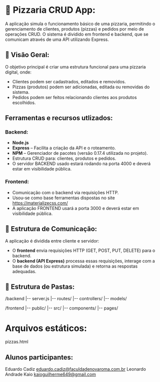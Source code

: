 # 🍕 Pizzaria CRUD App:

A aplicação simula o funcionamento básico de uma pizzaria, permitindo o gerenciamento de clientes, produtos (pizzas) e pedidos por meio de operações CRUD.
O sistema é dividido em frontend e backend, que se comunicam através de uma API utilizando Express.

## 🚀 Visão Geral:

O objetivo principal é criar uma estrutura funcional para uma pizzaria digital, onde:
- Clientes podem ser cadastrados, editados e removidos.
- Pizzas (produtos) podem ser adicionadas, editada ou removidas do sistema.
- Pedidos podem ser feitos relacionando clientes aos produtos escolhidos.

## Ferramentas e recursos utlizados:

### Backend:
- **Node.js**
- **Express** – Facilita a criação da API e o roteamento.
- **NPM** – Gerenciador de pacotes (versão 0.17.4 utilizada no projeto).
- Estrutura CRUD para: clientes, produtos e pedidos.
- O servidor BACKEND usado estará rodando na porta 4000 e deverá estar em visibilidade pública.

### Frontend:
- Comunicação com o backend via requisições HTTP.
- Usou-se como base ferramentas dispostas no site https://materializecss.com/
- A aplicação FRONTEND usará a porta 3000 e deverá estar em visibilidade pública.

## 🔗 Estrutura de Comunicação:

A aplicação é dividida entre cliente e servidor:
- O **frontend** envia requisições HTTP (GET, POST, PUT, DELETE) para o backend.
- O **backend (API Express)** processa essas requisições, interage com a base de dados (ou estrutura simulada) e retorna as respostas adequadas.

## 📁 Estrutura de Pastas:

/backend
|-- server.js
|-- routes/
|-- controllers/
|-- models/

/frontend
|-- public/
|-- src/
|-- components/
|-- pages/

# Arquivos estáticos:
pizzas.html

## Alunos participantes:
Eduardo Cadiz eduardo.cadiz@faculdadenovaroma.com.br
Leonardo Andrade 
Kaio kaioguilherme649@gmail.com
